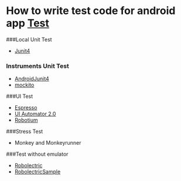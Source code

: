 # How to write test code for android app [Test](https://developer.android.com/studio/test/index.html)

###Local Unit Test

* [Junit4](http://developer.android.com/training/testing/unit-testing/index.html)

### Instruments Unit Test

* [AndroidJunit4](https://developer.android.com/training/testing/unit-testing/instrumented-unit-tests.html)
* [mockito]((http://site.mockito.org/mockito/docs/current/org/mockito/Mockito.html))

###UI Test

* [Espresso](https://developer.android.com/training/testing/ui-testing/espresso-testing.html)
* [UI Automator 2.0](https://developer.android.com/topic/libraries/testing-support-library/index.html#UIAutomator)
* [Robotium](https://github.com/RobotiumTech/robotium/wiki/Downloads)

###Stress Test
* Monkey and Monkeyrunner

###Test without emulator
* [Robolectric](http://robolectric.org/)
* [RobolectricSample](https://github.com/robolectric/robolectric-samples)
